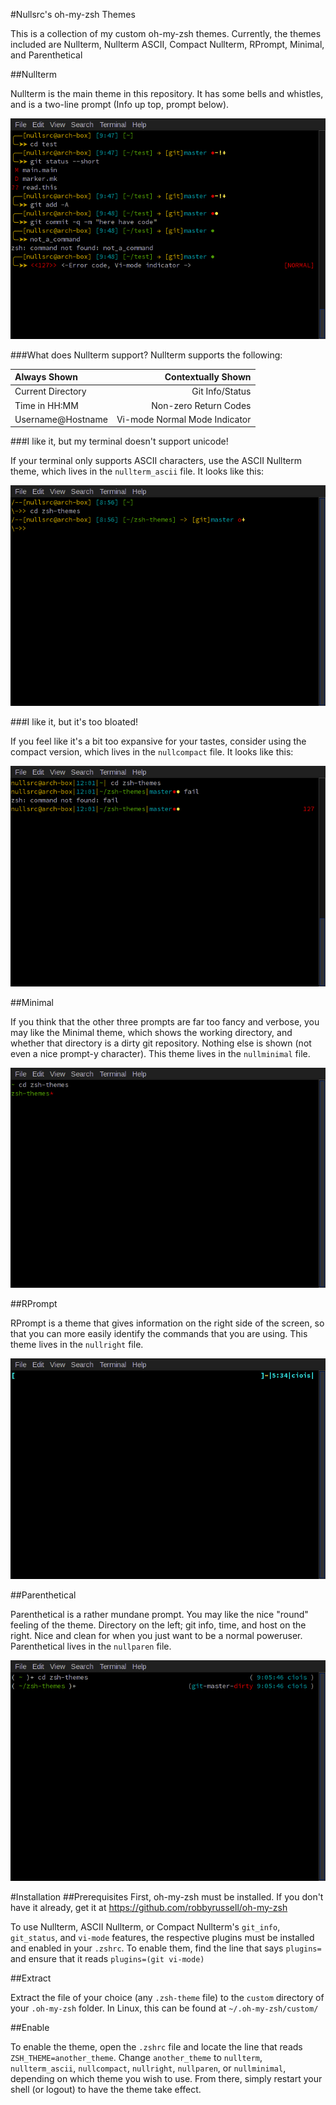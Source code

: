 #Nullsrc's oh-my-zsh Themes

This is a collection of my custom oh-my-zsh themes. Currently, the themes
included are Nullterm, Nullterm ASCII, Compact Nullterm, RPrompt, Minimal,
and Parenthetical


##Nullterm

Nullterm is the main theme in this repository. It has some bells and whistles,
and is a two-line prompt (Info up top, prompt below).

![Nullterm](/screenshots/nullterm.png?raw=true)

###What does Nullterm support?
Nullterm supports the following:

|	Always Shown	|		Contextually Shown		|
|:------------------|------------------------------:|
| Current Directory	| Git Info/Status				|
| Time in HH:MM		| Non-zero Return Codes			|
| Username@Hostname	| Vi-mode Normal Mode Indicator	|

###I like it, but my terminal doesn't support unicode!

If your terminal only supports ASCII characters, use the ASCII Nullterm theme,
which lives in the `nullterm_ascii` file. It looks like this:

![ASCII Nullterm](/screenshots/nullterm_ascii.png?raw=true)

###I like it, but it's too bloated!

If you feel like it's a bit too expansive for your tastes, consider using the
compact version, which lives in the `nullcompact` file. It looks like this:

![Compact Nullterm](/screenshots/nullcompact.png?raw=true)

##Minimal

If you think that the other three prompts are far too fancy and verbose, you may
like the Minimal theme, which shows the working directory, and whether that
directory is a dirty git repository. Nothing else is shown (not even a nice
prompt-y character). This theme lives in the `nullminimal` file.

![Minimal](/screenshots/nullminimal.png?raw=true)

##RPrompt

RPrompt is a theme that gives information on the right side of the screen, so
that you can more easily identify the commands that you are using. This theme
lives in the `nullright` file.

![RPrompt](/screenshots/nullright.png?raw=true)

##Parenthetical

Parenthetical is a rather mundane prompt. You may like the nice "round" feeling
of the theme. Directory on the left; git info, time, and host on the right. Nice
and clean for when you just want to be a normal poweruser. Parenthetical lives
in the `nullparen` file.

![Parenthetical](/screenshots/nullparen.png?raw=true)

#Installation
##Prerequisites
First, oh-my-zsh must be installed. If you don't have it already, get it at
https://github.com/robbyrussell/oh-my-zsh

To use Nullterm, ASCII Nullterm, or Compact Nullterm's `git_info`, `git_status`,
and `vi-mode` features, the respective plugins must be installed and enabled in
your `.zshrc`. To enable them, find the line that says `plugins=` and ensure
that it reads `plugins=(git vi-mode)`


##Extract

Extract the file of your choice (any `.zsh-theme` file) to the `custom`
directory of your `.oh-my-zsh` folder. In Linux, this can be found at
`~/.oh-my-zsh/custom/`


##Enable

To enable the theme, open the `.zshrc` file and locate the line that reads
`ZSH_THEME=another_theme`. Change `another_theme` to `nullterm`,
`nullterm_ascii`, `nullcompact`, `nullright`, `nullparen`, or `nullminimal`, depending on which theme you
wish to use. From there, simply restart your shell (or logout) to have the
theme take effect.
